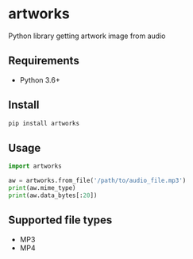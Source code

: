 # artworks
Python library getting artwork image from audio

## Requirements

- Python 3.6+

## Install

```sh
pip install artworks
```

## Usage

```python
import artworks

aw = artworks.from_file('/path/to/audio_file.mp3')
print(aw.mime_type)
print(aw.data_bytes[:20])
```

## Supported file types

- MP3
- MP4